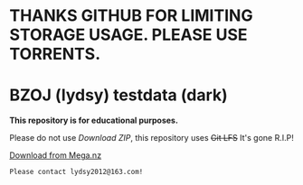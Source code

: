 # THANKS GITHUB FOR LIMITING STORAGE USAGE. PLEASE USE TORRENTS.

# BZOJ (lydsy) testdata (dark)

**This repository is for educational purposes.**

Please do not use *Download ZIP*, this repository uses ~~Git LFS~~ It's gone R.I.P!

[Download from Mega.nz](https://mega.nz/#F!XNEHjaaB!62sTb8XBH4z-_ESU-xlIKA)

`Please contact lydsy2012@163.com!`
